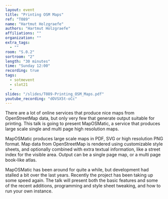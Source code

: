 ```yaml
---
layout: event
title: "Printing OSM Maps"
ref: "T089"
name: "Hartmut Holzgraefe"
authors: "Hartmut Holzgraefe"
affiliations: ""
organization: ""
extra_tags:
  - ""
room: "S.0.2"
sortroom: "2"
length: "30 minutes"
time: "Sunday 12:00"
recording: true
tags:
  - sotmevent
  - slot21
  - 
slides: "/slides/T089-Printing_OSM_Maps.pdf"
youtube_recording: "dOVSX5t-oCc"
---
```

There are a lot of online services that produce nice maps from OpenStreetMap data, but only very few that generate output suitable for printing. This talk is going to present MapOSMatic, a service that produces large scale single and multi page high resolution maps.

MapOSMatic produces large scale maps in PDF, SVG or high resolution PNG format. Map data from OpenStreetMap is rendered using customizable style sheets, and optionally combined with extra textual information, like a street index for the visible area. Output can be a single page map, or a multi page book-like atlas.

MapOSMatic has been around for quite a while, but development had stalled a bit over the last years. Recently the project has been taking up some speed again. The talk will present both the basic features and some of the recent additions, programming and style sheet tweaking, and how to run your own instance.